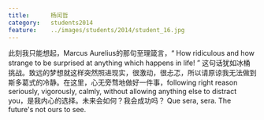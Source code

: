 ```yaml
---
title:		杨闰哲
category:	students2014
feature:	../images/students/2014/student_16.jpg
---
```

此刻我只能想起，Marcus Aurelius的那句至理箴言，“ How ridiculous and how strange to be surprised at anything which happens in life! ” 这句话犹如冰桶挑战。致远的梦想就这样突然照进现实，很激动，很忐忑，所以请原谅我无法做到斯多葛式的冷静。在这里，心无旁骛地做好一件事，following right reason seriously, vigorously, calmly, without allowing anything else to distract you，是我内心的选择。未来会如何？我会成功吗？
  Que sera, sera. The future's not ours to see.  


